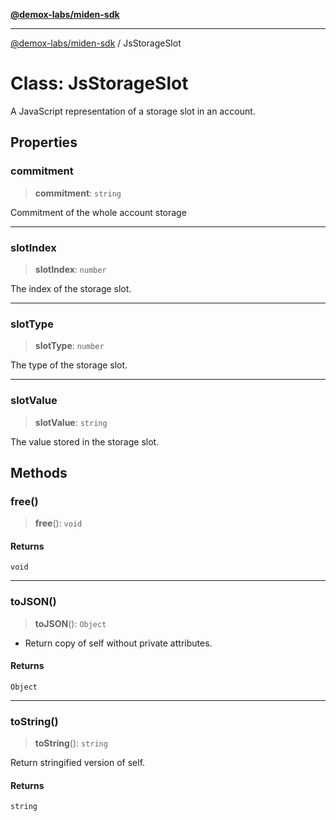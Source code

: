 [**@demox-labs/miden-sdk**](../README.md)

***

[@demox-labs/miden-sdk](../README.md) / JsStorageSlot

# Class: JsStorageSlot

A JavaScript representation of a storage slot in an account.

## Properties

### commitment

> **commitment**: `string`

Commitment of the whole account storage

***

### slotIndex

> **slotIndex**: `number`

The index of the storage slot.

***

### slotType

> **slotType**: `number`

The type of the storage slot.

***

### slotValue

> **slotValue**: `string`

The value stored in the storage slot.

## Methods

### free()

> **free**(): `void`

#### Returns

`void`

***

### toJSON()

> **toJSON**(): `Object`

* Return copy of self without private attributes.

#### Returns

`Object`

***

### toString()

> **toString**(): `string`

Return stringified version of self.

#### Returns

`string`
